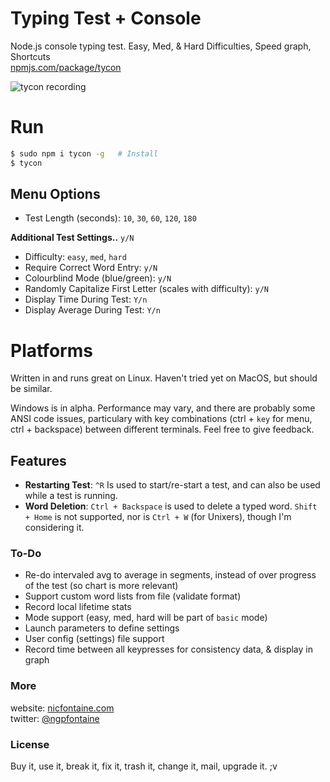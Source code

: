 # Typing Test + Console
Node.js console typing test. Easy, Med, & Hard Difficulties, Speed graph, Shortcuts   
[npmjs.com/package/tycon](https://www.npmjs.com/package/tycon)    

![tycon recording](https://nicfontaine.com/dev/tycon-rec-04.gif)   

# Run

```bash
$ sudo npm i tycon -g   # Install
$ tycon
```  

## Menu Options

- Test Length (seconds): `10`, `30`, `60`, `120`, `180` 

**Additional Test Settings..** `y/N`
- Difficulty: `easy`, `med`, `hard`  
- Require Correct Word Entry: `y/N`
- Colourblind Mode (blue/green): `y/N`
- Randomly Capitalize First Letter (scales with difficulty): `y/N`
- Display Time During Test: `Y/n`
- Display Average During Test: `Y/n`   

# Platforms
Written in and runs great on Linux. Haven't tried yet on MacOS, but should be similar.   

Windows is in alpha. Performance may vary, and there are probably some ANSI code issues, particulary with key combinations (ctrl + `key` for menu, ctrl + backspace) between different terminals. Feel free to give feedback.   

## Features
- **Restarting Test**: `^R` Is used to start/re-start a test, and can also be used while a test is running.
- **Word Deletion**: `Ctrl + Backspace` is used to delete a typed word. `Shift + Home` is not supported, nor is `Ctrl + W` (for Unixers), though I'm considering it.

### To-Do
- Re-do intervaled avg to average in segments, instead of over progress of the test (so chart is more relevant)
- Support custom word lists from file (validate format)
- Record local lifetime stats
- Mode support (easy, med, hard will be part of `basic` mode)
- Launch parameters to define settings
- User config (settings) file support
- Record time between all keypresses for consistency data, & display in graph

### More
website: [nicfontaine.com](https://nicfontaine.com)  
twitter: [@ngpfontaine](https://twitter.com/ngpfontaine)

### License
Buy it, use it, break it, fix it, trash it, change it, mail, upgrade it. ;v